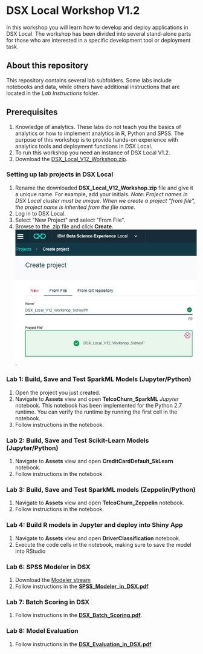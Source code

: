 # DSX Local Workshop V1.2
In this workshop you will learn how to develop and deploy applications in DSX Local. The workshop has been divided into several stand-alone parts for those who are interested in a specific development tool or deployment task. 

## About this repository
This repository contains several lab subfolders. Some labs include notebooks and data, while others have additional instructions that are located in the *Lab Instructions* folder. 

## Prerequisites
1. Knowledge of analytics. These labs do not teach you the basics of analytics or how to implement analytics in R, Python and SPSS. The purpose of this workshop is to provide hands-on experience with analytics tools and deployment functions in DSX Local. 
2. To run this workshop you need an instance of DSX Local V1.2. 
3. Download the [DSX_Local_V12_Workshop.zip](https://github.com/SidneyPhoon/DSX_Local_Workshop_V12/blob/master/DSX%20Local%20Projects/DSX_Local_V12_Workshop.zip?raw=true).

### Setting up lab projects in DSX Local
1. Rename the downloaded **DSX_Local_V12_Workshop.zip** file and give it a unique name.  For example, add your initials.    *Note: Project names in DSX Local cluster must be unique. When we create a project "from file", the project name is inherited from the file name*.
2. Log in to DSX Local.
3. Select "New Project" and select "From File".
4. Browse to the .zip file and click **Create**.
![ProjectFromFile](/img/CreateProjectFromFile.png?raw=true).

### Lab 1: Build, Save and Test SparkML Models (Jupyter/Python)
1. Open the project you just created. 
2. Navigate to **Assets** view and open **TelcoChurn_SparkML** *Jupyter* notebook. This notebook has been implemented for the Python 2.7 runtime. You can verify the runtime by running the first cell in the notebook. 
3. Follow instructions in the notebook.

### Lab 2: Build, Save and Test Scikit-Learn Models (Jupyter/Python)
1. Navigate to **Assets** view and open **CreditCardDefault_SkLearn** notebook.  
2. Follow instructions in the notebook.

### Lab 3: Build, Save and Test SparkML models (Zeppelin/Python)
1. Navigate to **Assets** view and open **TelcoChurn_Zeppelin** notebook.  
2. Follow instructions in the notebook.

### Lab 4: Build R models in Jupyter and deploy into Shiny App
1. Navigate to **Assets** view and open **DriverClassification** notebook.  
2. Execute the code cells in the notebook, making sure to save the model into RStudio


### Lab 6: SPSS Modeler in DSX
1. Download the [Modeler stream](https://github.com/SidneyPhoon/DSX_Local_Workshop/tree/master/SPSS%20Modeler/streams)
2. Follow instructions in the **[SPSS_Modeler_in_DSX.pdf](https://github.com/SidneyPhoon/DSX_Local_Workshop/blob/master/Lab%20Instructions/SPSS_Modeler_in_DSX.pdf)**

### Lab 7: Batch Scoring in DSX
1. Follow instructions in the **[DSX_Batch_Scoring.pdf](https://github.com/SidneyPhoon/DSX_Local_Workshop/blob/master/Lab%20Instructions/DSX_Batch_Scoring.pdf)**. 

### Lab 8: Model Evaluation
1. Follow instructions in the **[DSX_Evaluation_in_DSX.pdf](https://github.com/SidneyPhoon/DSX_Local_Workshop/blob/master/Lab%20Instructions/DSX_Evaluation_in_DSX.pdf)** 

